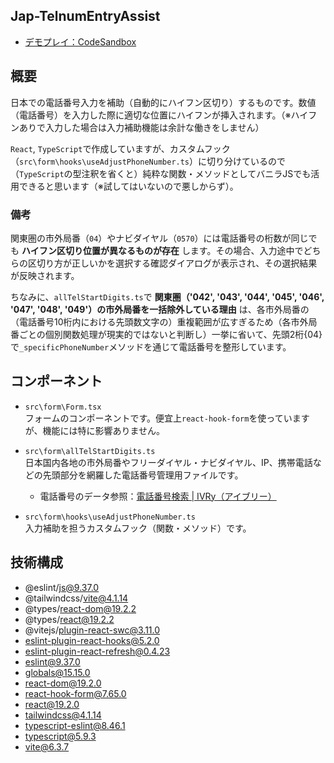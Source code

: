 ## Jap-TelnumEntryAssist
- [デモプレイ：CodeSandbox](https://codesandbox.io/embed/fkv682?view=preview)

## 概要
日本での電話番号入力を補助（自動的にハイフン区切り）するものです。数値（電話番号）を入力した際に適切な位置にハイフンが挿入されます。（※ハイフンありで入力した場合は入力補助機能は余計な働きをしません）<br>

`React`, `TypeScript`で作成していますが、カスタムフック（`src\form\hooks\useAdjustPhoneNumber.ts`）に切り分けているので（`TypeScript`の型注釈を省くと）純粋な関数・メソッドとしてバニラJSでも活用できると思います（※試してはいないので悪しからず）。

### 備考
関東圏の市外局番（`04`）やナビダイヤル（`0570`）には電話番号の桁数が同じでも **ハイフン区切り位置が異なるものが存在** します。その場合、入力途中でどちらの区切り方が正しいかを選択する確認ダイアログが表示され、その選択結果が反映されます。<br>

ちなみに、`allTelStartDigits.ts`で **関東圏（'042', '043', '044', '045', '046', '047', '048', '049'）の市外局番を一括除外している理由** は、各市外局番の（電話番号10桁内における先頭数文字の）重複範囲が広すぎるため（各市外局番ごとの個別関数処理が現実的ではないと判断し）一挙に省いて、先頭2桁{04}で`_specificPhoneNumber`メソッドを通じて電話番号を整形しています。

## コンポーネント
- `src\form\Form.tsx`<br>
フォームのコンポーネントです。便宜上`react-hook-form`を使っていますが、機能には特に影響ありません。

- `src\form\allTelStartDigits.ts`<br>
日本国内各地の市外局番やフリーダイヤル・ナビダイヤル、IP、携帯電話などの先頭部分を網羅した電話番号管理用ファイルです。
  - 電話番号のデータ参照：[電話番号検索 | IVRy（アイブリー）](https://ivry.jp/telsearch/)

- `src\form\hooks\useAdjustPhoneNumber.ts`<br>
入力補助を担うカスタムフック（関数・メソッド）です。

## 技術構成
- @eslint/js@9.37.0
- @tailwindcss/vite@4.1.14
- @types/react-dom@19.2.2
- @types/react@19.2.2
- @vitejs/plugin-react-swc@3.11.0
- eslint-plugin-react-hooks@5.2.0
- eslint-plugin-react-refresh@0.4.23
- eslint@9.37.0
- globals@15.15.0
- react-dom@19.2.0
- react-hook-form@7.65.0
- react@19.2.0
- tailwindcss@4.1.14
- typescript-eslint@8.46.1
- typescript@5.9.3
- vite@6.3.7
